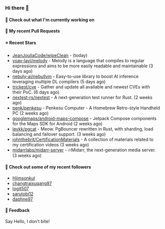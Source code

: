 ### Hi there 👋

#### 👷 Check out what I'm currently working on

#### 🔨 My recent Pull Requests


#### ⭐ Recent Stars

- [JeanJouliaCode/wipeClean](https://github.com/JeanJouliaCode/wipeClean) -  (today)
- [yoav-lavi/melody](https://github.com/yoav-lavi/melody) - Melody is a language that compiles to regular expressions and aims to be more easily readable and maintainable (3 days ago)
- [nebuly-ai/nebullvm](https://github.com/nebuly-ai/nebullvm) - Easy-to-use library to boost AI inference leveraging multiple DL compilers (5 days ago)
- [trickest/cve](https://github.com/trickest/cve) - Gather and update all available and newest CVEs with their PoC. (6 days ago)
- [nextest-rs/nextest](https://github.com/nextest-rs/nextest) - A next-generation test runner for Rust. (2 weeks ago)
- [penk/penkesu](https://github.com/penk/penkesu) - Penkesu Computer - A Homebrew Retro-style Handheld PC (2 weeks ago)
- [googlemaps/android-maps-compose](https://github.com/googlemaps/android-maps-compose) - Jetpack Compose components for the Maps SDK for Android (2 weeks ago)
- [levkk/pgcat](https://github.com/levkk/pgcat) - Meow. PgBouncer rewritten in Rust, with sharding, load balancing and failover support. (3 weeks ago)
- [johnthebrit/CertificationMaterials](https://github.com/johnthebrit/CertificationMaterials) - A collection of materials related to my certification videos (3 weeks ago)
- [midarrlabs/midarr-server](https://github.com/midarrlabs/midarr-server) - 🔥Midarr, the next-generation media server. (3 weeks ago)

#### 👯 Check out some of my recent followers

- [Hiimsonkul](https://github.com/Hiimsonkul)
- [changtraixuqang97](https://github.com/changtraixuqang97)
- [logit507](https://github.com/logit507)
- [sarutobi12](https://github.com/sarutobi12)
- [daphne97](https://github.com/daphne97)

#### 💬 Feedback

Say Hello, I don't bite!